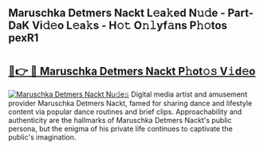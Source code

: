 ## Maruschka Detmers Nackt L𝚎a𝚔ed N𝚞𝚍e - Part-DaK Vi𝚍𝚎o L𝚎a𝚔s - H𝚘𝚝 O𝚗𝚕yf𝚊ns P𝚑𝚘tos pexR1

# <h2><a href="http://kfd9qa.oniu.top/?m=Maruschka+Detmers+Nackt">🔗👉 🔴 Maruschka Detmers Nackt P𝚑ot𝚘𝚜 V𝚒d𝚎o</a></h2>

[![Maruschka Detmers Nackt Nu𝚍e𝚜](https://i.imgur.com/0qMVB7G.gif)](http://kfd9qa.oniu.top/?m=Maruschka+Detmers+Nackt)
Digital media artist and amusement provider Maruschka Detmers Nackt, famed for sharing dance and lifestyle content via popular dance routines and brief clips. Approachability and authenticity are the hallmarks of Maruschka Detmers Nackt's public persona, but the enigma of his private life continues to captivate the public's imagination.  
